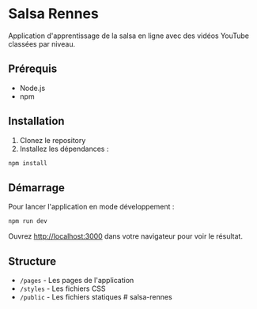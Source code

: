 # Salsa Rennes

Application d'apprentissage de la salsa en ligne avec des vidéos YouTube classées par niveau.

## Prérequis

- Node.js
- npm

## Installation

1. Clonez le repository
2. Installez les dépendances :
```bash
npm install
```

## Démarrage

Pour lancer l'application en mode développement :
```bash
npm run dev
```

Ouvrez [http://localhost:3000](http://localhost:3000) dans votre navigateur pour voir le résultat.

## Structure

- `/pages` - Les pages de l'application
- `/styles` - Les fichiers CSS
- `/public` - Les fichiers statiques
#   s a l s a - r e n n e s  
 